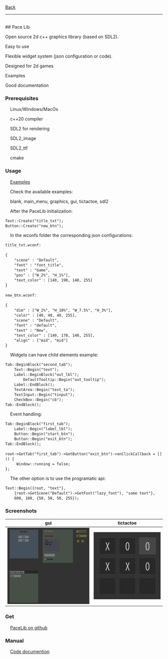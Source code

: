 [Back](https://binary-station.github.io)
<hr>
<br>
## Pace Lib

Open source 2d c++ graphics library (based on SDL2).

Easy to use

Flexible widget system (json configuration or code).

Designed for 2d games

Examples

Good documentation

### Prerequisites

&nbsp;&nbsp;&nbsp;&nbsp;Linux/Windows/MacOs

&nbsp;&nbsp;&nbsp;&nbsp;c++20 compiler

&nbsp;&nbsp;&nbsp;&nbsp;SDL2 for rendering

&nbsp;&nbsp;&nbsp;&nbsp;SDL2_image

&nbsp;&nbsp;&nbsp;&nbsp;SDL2_ttf 

&nbsp;&nbsp;&nbsp;&nbsp;cmake

### Usage

&nbsp;&nbsp;&nbsp;&nbsp;[Examples](https://github.com/aiafrasinei/PaceLib/tree/main/examples)

&nbsp;&nbsp;&nbsp;&nbsp;Check the available examples:

&nbsp;&nbsp;&nbsp;&nbsp;blank, main_menu, graphics, gui, tictactoe, sdl2

&nbsp;&nbsp;&nbsp;&nbsp;After the PaceLib initialization:

    Text::Create("title_txt");
    Button::Create("new_btn");
    
&nbsp;&nbsp;&nbsp;&nbsp;In the wconfs folder the corresponding json configurations:

    title_txt.wconf:

    {
        "scene" : "Default",
        "font" : "font_title",
        "text" : "Game",
        "pos" : ["W_2%", "H_1%"],
        "text_color" : [140, 190, 140, 255]
    }

    new_btn.wconf:

    {
        "dim" : ["W_2%", "H_10%", "W_7.5%", "H_3%"],
        "color" : [40, 40, 40, 255],
        "scene" : "Default",
        "font" : "default",
        "text" : "New",
        "text_color" : [140, 170, 140, 255],
        "align" : ["mid", "mid"]
    }

&nbsp;&nbsp;&nbsp;&nbsp;Widgets can have child elements example:

    Tab::BeginBlock("second_tab");
        Text::Begin("text");
        Label::BeginBlock("out_lbl");
            DefaultTooltip::Begin("out_tooltip");
        Label::EndBlock();
        TextArea::Begin("text_ta");
        TextInput::Begin("tinput");
        CheckBox::Begin("cb");
    Tab::EndBlock();

&nbsp;&nbsp;&nbsp;&nbsp;Event handling:

    Tab::BeginBlock("first_tab");
        Label::Begin("label_lbl");
        Button::Begin("start_btn");
        Button::Begin("exit_btn");
    Tab::EndBlock();
			
    root->GetTab("first_tab")->GetButton("exit_btn")->onClickCallback = []() {
         Window::running = false;
    };
	   
&nbsp;&nbsp;&nbsp;&nbsp;The other option is to use the programatic api:

    Text::Begin({root, "text"},
        {root->GetScene("Default")->GetFont("lazy_font"), "some text"},
        600, 100, {50, 50, 50, 255});

### Screenshots

| gui | tictactoe |
| --- | --- |
| ![gui](images/s1_PaceLib.png) | ![tictactoe](images/s2_PaceLib.png) |

### Get

&nbsp;&nbsp;&nbsp;&nbsp;[PaceLib on github](https://github.com/aiafrasinei/PaceLib)

### Manual

&nbsp;&nbsp;&nbsp;&nbsp;[Code documention](https://binary-station.github.io/PaceLib/html/index.html)
